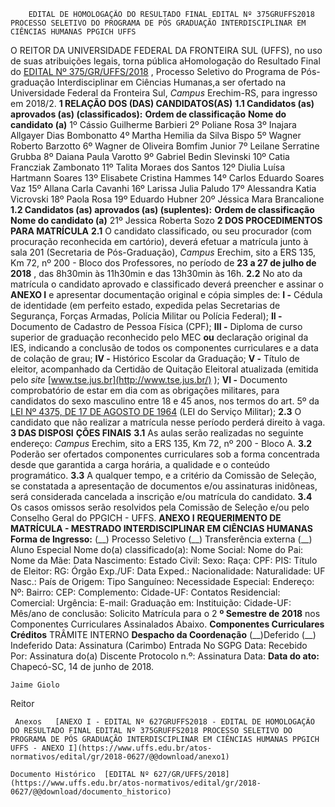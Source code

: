         EDITAL DE HOMOLOGAÇÃO DO RESULTADO FINAL EDITAL Nº 375GRUFFS2018 PROCESSO SELETIVO DO PROGRAMA DE PÓS GRADUAÇÃO INTERDISCIPLINAR EM CIÊNCIAS HUMANAS PPGICH UFFS  

 O REITOR DA UNIVERSIDADE FEDERAL DA FRONTEIRA SUL (UFFS), no uso de suas atribuições legais, torna pública aHomologação do Resultado Final do [EDITAL Nº 375/GR/UFFS/2018](https://www.uffs.edu.br/atos-normativos/edital/gr/2018-0375)  , Processo Seletivo do Programa de Pós-graduação Interdisciplinar em Ciências Humanas,a ser ofertado na Universidade Federal da Fronteira Sul, *Campus* Erechim-RS, para ingresso em 2018/2.  **1 RELAÇÃO DOS (DAS) CANDIDATOS(AS)**  **1.1 Candidatos (as) aprovados (as) (classificados):**      **Ordem de classificação**    **Nome do candidato (a)**      1º   Cássio Guilherme Barbieri     2º   Poliane Rosa     3º   Inajara Allgayer Dias Bombonatto     4º   Martha Hemilia da Silva Bispo     5º   Wagner Roberto Barzotto     6º   Wagner de Oliveira Bomfim Junior     7º   Leilane Serratine Grubba     8º   Daiana Paula Varotto     9º   Gabriel Bedin Slevinski     10º   Catia Francziak Zambonato     11º   Talita Moraes dos Santos     12º   Diulia Luísa Hartmann Soares     13º   Elisabete Cristina Hammes     14º   Carlos Eduardo Soares Vaz     15º   Allana Carla Cavanhi     16º   Larissa Julia Paludo     17º   Alessandra Katia Vicrovski     18º   Paola Rosa     19º   Eduardo Hubner     20º   Jéssica Mara Brancalione     **1.2 Candidatos (as) aprovados (as) (suplentes):**      **Ordem de classificação**    **Nome do candidato (a)**      21º  Jessica Roberta Sozo     **2 DOS PROCEDIMENTOS PARA MATRÍCULA**  **2.1** O candidato classificado, ou seu procurador (com procuração reconhecida em cartório), deverá efetuar a matrícula junto à sala 201 (Secretaria de Pós-Graduação), *Campus* Erechim, sito a ERS 135, Km 72, nº 200 - Bloco dos Professores, no período de **23 a 27 de julho de 2018** , das 8h30min às 11h30min e das 13h30min às 16h. **2.2** No ato da matrícula o candidato aprovado e classificado deverá preencher e assinar o **ANEXO I** e apresentar documentação original e cópia simples de: **I -** Cédula de identidade (em perfeito estado, expedida pelas Secretarias de Segurança, Forças Armadas, Polícia Militar ou Polícia Federal); **II -** Documento de Cadastro de Pessoa Física (CPF); **III -** Diploma de curso superior de graduação reconhecido pelo MEC **ou** declaração original da IES, indicando a conclusão de todos os componentes curriculares e a data de colação de grau; **IV -** Histórico Escolar da Graduação; **V -** Título de eleitor, acompanhado da Certidão de Quitação Eleitoral atualizada (emitida pelo *site*  [www.tse.jus.br](http://www.tse.jus.br/)  ); **VI -** Documento comprobatório de estar em dia com as obrigações militares, para candidatos do sexo masculino entre 18 e 45 anos, nos termos do art. 5º da [LEI Nº 4375, DE 17 DE AGOSTO DE 1964](http://www.planalto.gov.br/ccivil_03/leis/l4375.htm)  (LEI do Serviço Militar); **2.3** O candidato que não realizar a matrícula nesse período perderá direito à vaga.  **3 DAS DISPOSI**  **ÇÕES FINAIS**  **3.1** As aulas serão realizadas no seguinte endereço: *Campus* Erechim, sito a ERS 135, Km 72, nº 200 - Bloco A. **3.2** Poderão ser ofertados componentes curriculares sob a forma concentrada desde que garantida a carga horária, a qualidade e o conteúdo programático. **3.3** A qualquer tempo, e a critério da Comissão de Seleção, se constatada a apresentação de documentos e/ou assinaturas inidôneas, será considerada cancelada a inscrição e/ou matrícula do candidato. **3.4** Os casos omissos serão resolvidos pela Comissão de Seleção e/ou pelo Conselho Geral do PPGICH - UFFS.   **ANEXO I**   **REQUERIMENTO DE MATRÍCULA - MESTRADO INTERDISCIPLINAR EM CIÊNCIAS HUMANAS**   **Forma de Ingresso:** (\_\_) Processo Seletivo (\_\_) Transferência externa (\_\_) Aluno Especial     Nome do(a) classificado(a):     Nome Social:     Nome do Pai:     Nome da Mãe:     Data Nascimento:   Estado Civil:   Sexo:   Raça:     CPF:   PIS:   Título de Eleitor:     RG:   Órgão Exp./UF:   Data Exped.:     Nacionalidade:   Naturalidade:   UF Nasc.:   País de Origem:     Tipo Sanguíneo:   Necessidade Especial:     Endereço:   Nº:   Bairro:   CEP:     Complemento:     Cidade-UF:     Contatos Residencial:   Comercial:   Urgência:   E-mail:     Graduação em:     Instituição:     Cidade-UF:   Mês/ano de conclusão:                   Solicito Matrícula para o 2 **º Semestre de 2018** nos Componentes Curriculares Assinalados Abaixo.     **Componentes Curriculares**    **Créditos**                                                                                      TRÂMITE INTERNO     **Despacho da Coordenação**      (\_\_)Deferido   (\_\_) Indeferido   Data:         Assinatura (Carimbo)          Entrada No SGPG   Data: Recebido Por:        Assinatura do(a) Discente     Protocolo n.º:       Assinatura     Data:          **Data do ato:** Chapecó-SC, 14 de junho de 2018.   
 

    Jaime Giolo   
 Reitor 

     Anexos   [ANEXO I - EDITAL Nº 627GRUFFS2018 - EDITAL DE HOMOLOGAÇÃO DO RESULTADO FINAL EDITAL Nº 375GRUFFS2018 PROCESSO SELETIVO DO PROGRAMA DE PÓS GRADUAÇÃO INTERDISCIPLINAR EM CIÊNCIAS HUMANAS PPGICH UFFS - ANEXO I](https://www.uffs.edu.br/atos-normativos/edital/gr/2018-0627/@@download/anexo1)  

    Documento Histórico  [EDITAL Nº 627/GR/UFFS/2018](https://www.uffs.edu.br/atos-normativos/edital/gr/2018-0627/@@download/documento_historico)     
      